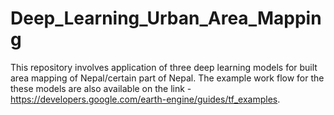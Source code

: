# Deep_Learning_Urban_Area_Mapping

This repository involves application of three deep learning models for built area mapping of Nepal/certain part of Nepal. The example work flow for the these models are also available on the link - 
https://developers.google.com/earth-engine/guides/tf_examples. 
